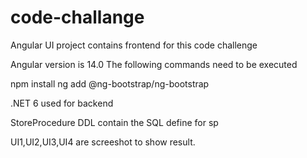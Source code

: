 # code-challange

Angular UI project contains frontend for this code challenge 

Angular version is 14.0
The following commands need to be executed 

npm install
ng add @ng-bootstrap/ng-bootstrap


.NET 6 used for backend


StoreProcedure DDL contain the SQL define for sp



UI1,UI2,UI3,UI4 are screeshot to show result.
